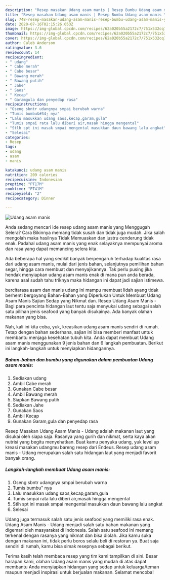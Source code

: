 ```yaml
---
description: "Resep masakan Udang asam manis | Resep Bumbu Udang asam manis Yang Enak dan Simpel"
title: "Resep masakan Udang asam manis | Resep Bumbu Udang asam manis Yang Enak dan Simpel"
slug: 748-resep-masakan-udang-asam-manis-resep-bumbu-udang-asam-manis-yang-enak-dan-simpel
date: 2020-07-16T02:15:26.053Z
image: https://img-global.cpcdn.com/recipes/62a020b55a2172c7/751x532cq70/udang-asam-manis-foto-resep-utama.jpg
thumbnail: https://img-global.cpcdn.com/recipes/62a020b55a2172c7/751x532cq70/udang-asam-manis-foto-resep-utama.jpg
cover: https://img-global.cpcdn.com/recipes/62a020b55a2172c7/751x532cq70/udang-asam-manis-foto-resep-utama.jpg
author: Caleb Anderson
ratingvalue: 3.6
reviewcount: 14
recipeingredient:
- " udang"
- " Cabe merah"
- " Cabe besar"
- " Bawang merah"
- " Bawang putih"
- " Jahe"
- " Saos"
- " Kecap"
- " Garamgula dan penyedap rasa"
recipeinstructions:
- "Oseng sbntr udangnya smpai berubah warna"
- "Tumis bumbu&#34; nya"
- "Lalu masukkan udang saos,kecap,garam,gula"
- "Tumis smpai rata lalu diberi air,masak hingga mengental"
- "Stlh spt ini masak smpai mengental masukkan daun bawang lalu angkat"
- "Selesai"
categories:
- Resep
tags:
- udang
- asam
- manis

katakunci: udang asam manis 
nutrition: 209 calories
recipecuisine: Indonesian
preptime: "PT17M"
cooktime: "PT41M"
recipeyield: "2"
recipecategory: Dinner

---
```



![Udang asam manis](https://img-global.cpcdn.com/recipes/62a020b55a2172c7/751x532cq70/udang-asam-manis-foto-resep-utama.jpg)

Anda sedang mencari ide resep udang asam manis yang Menggugah Selera? Cara Bikinnya memang tidak susah dan tidak juga mudah. Jika salah mengolah maka hasilnya Tidak Memuaskan dan justru cenderung tidak enak. Padahal udang asam manis yang enak selayaknya mempunyai aroma dan rasa yang dapat memancing selera kita.

Ada beberapa hal yang sedikit banyak berpengaruh terhadap kualitas rasa dari udang asam manis, mulai dari jenis bahan, selanjutnya pemilihan bahan segar, hingga cara membuat dan menyajikannya. Tak perlu pusing jika hendak menyiapkan udang asam manis enak di mana pun anda berada, karena asal sudah tahu triknya maka hidangan ini dapat jadi sajian istimewa.

bercitarasa asam dan manis udang ini mampu membuat lidah ayang tidak berhenti bergoyang Bahan-Bahan yang Diperlukan Untuk Membuat Udang Asam Manis Sajian Sedap yang Nikmat dan. Resep Udang Asam Manis - Bagi para pencinta hidangan laut tentu saja menyukai udang sebagai salah satu pilihan jenis seafood yang banyak disukainya. Ada banyak olahan makanan yang bisa.


Nah, kali ini kita coba, yuk, kreasikan udang asam manis sendiri di rumah. Tetap dengan bahan sederhana, sajian ini bisa memberi manfaat untuk membantu menjaga kesehatan tubuh kita. Anda dapat membuat Udang asam manis menggunakan 9 jenis bahan dan 6 langkah pembuatan. Berikut ini langkah-langkah untuk menyiapkan hidangannya.

<!--inarticleads1-->

##### Bahan-bahan dan bumbu yang digunakan dalam pembuatan Udang asam manis:

1. Sediakan  udang
1. Ambil  Cabe merah
1. Gunakan  Cabe besar
1. Ambil  Bawang merah
1. Siapkan  Bawang putih
1. Sediakan  Jahe
1. Gunakan  Saos
1. Ambil  Kecap
1. Gunakan  Garam,gula dan penyedap rasa


Resep Masakan Udang Asam Manis - Udang adalah makanan laut yang disukai oleh siapa saja. Rasanya yang gurih dan nikmat, serta kaya akan nutrisi yang begitu menyehatkan. Buat kamu penyuka udang, yuk level up kreasi masakan udangmu bareng resep dari Endeus. Resep udang asam manis - Udang merupakan salah satu hidangan laut yang menjadi favorit banyak orang. 

<!--inarticleads2-->

##### Langkah-langkah membuat Udang asam manis:

1. Oseng sbntr udangnya smpai berubah warna
1. Tumis bumbu&#34; nya
1. Lalu masukkan udang saos,kecap,garam,gula
1. Tumis smpai rata lalu diberi air,masak hingga mengental
1. Stlh spt ini masak smpai mengental masukkan daun bawang lalu angkat
1. Selesai


Udang juga termasuk salah satu jenis seafood yang memiliki rasa enak. Udang Asam Manis - Udang menjadi salah satu bahan makanan yang digemari oleh masyarakat di Indonesia. Salah satu seafood ini memang terkenal dengan rasanya yang nikmat dan bisa diolah. Jika kamu suka dengan makanan ini, tidak perlu boros selalu beli di restoran ya. Buat saja sendiri di rumah, kamu bisa simak resepnya sebagai berikut. 

Terima kasih telah membaca resep yang tim kami tampilkan di sini. Besar harapan kami, olahan Udang asam manis yang mudah di atas dapat membantu Anda menyiapkan hidangan yang sedap untuk keluarga/teman maupun menjadi inspirasi untuk berjualan makanan. Selamat mencoba!
